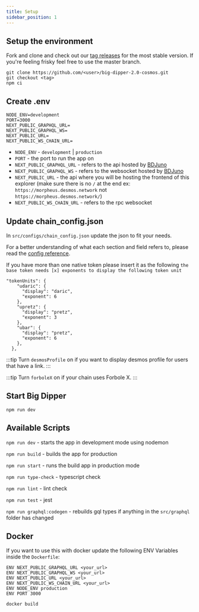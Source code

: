```yaml
---
title: Setup
sidebar_position: 1
---
```


## Setup the environment
Fork and clone and check out our [tag releases](https://github.com/forbole/big-dipper-2.0-cosmos/tags) for the most stable version. If you're feeling frisky feel free to use the master branch.

```
git clone https://github.com/<user>/big-dipper-2.0-cosmos.git
git checkout <tag>
npm ci
```

## Create .env

```
NODE_ENV=development
PORT=3000
NEXT_PUBLIC_GRAPHQL_URL=
NEXT_PUBLIC_GRAPHQL_WS=
NEXT_PUBLIC_URL=
NEXT_PUBLIC_WS_CHAIN_URL=
```

- `NODE_ENV` - `development` | `production`
- `PORT` - the port to run the app on
- `NEXT_PUBLIC_GRAPHQL_URL` - refers to the api hosted by [BDJuno](https://github.com/forbole/bdjuno)
- `NEXT_PUBLIC_GRAPHQL_WS` - refers to the websocket hosted by [BDJuno](https://github.com/forbole/bdjuno)
- `NEXT_PUBLIC_URL` - the api where you will be hosting the frontend of this explorer (make sure there is no `/` at the end ex: `https://morpheus.desmos.network` not `https://morpheus.desmos.network/`)
- `NEXT_PUBLIC_WS_CHAIN_URL` - refers to the rpc websocket

## Update chain_config.json
In `src/configs/chain_config.json` update the json to fit your needs.

For a better understanding of what each section and field refers to, please read the [config reference](chain-config.md).

If you have more than one native token please insert it as the following `the base token needs [x] exponents to display the following token unit`

```
"tokenUnits": {
    "udaric": {
      "display": "daric",
      "exponent": 6
    },
    "upretz": {
      "display": "pretz",
      "exponent": 3
    },
    "ubar": {
      "display": "pretz",
      "exponent": 6
    },
  },
```

:::tip
Turn `desmosProfile` on if you want to display desmos profile for users that have a link.
:::

:::tip
Turn `forboleX` on if your chain uses Forbole X.
:::

## Start Big Dipper
```
npm run dev
```

## Available Scripts
`npm run dev` - starts the app in development mode using nodemon

`npm run build` - builds the app for production

`npm run start` - runs the build app in production mode

`npm run type-check` - typescript check

`npm run lint` - lint check

`npm run test` - jest

`npm run graphql:codegen` - rebuilds gql types if anything in the `src/graphql` folder has changed

## Docker
If you want to use this with docker update the following ENV Variables inside the `Dockerfile`:

```
ENV NEXT_PUBLIC_GRAPHQL_URL <your_url>
ENV NEXT_PUBLIC_GRAPHQL_WS <your_url>
ENV NEXT_PUBLIC_URL <your_url>
ENV NEXT_PUBLIC_WS_CHAIN_URL <your_url>
ENV NODE_ENV production
ENV PORT 3000
```

```
docker build
```


